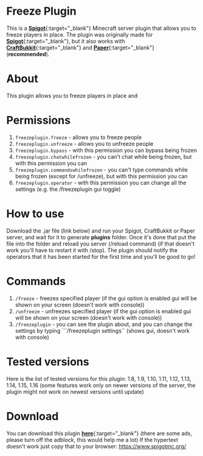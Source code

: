 # Freeze Plugin
 This is a [**Spigot**](https://www.spigotmc.org/wiki/buildtools/){:target="_blank"} Minecraft server plugin that allows you to freeze players in place. The plugin was originally made for [**Spigot**](https://www.spigotmc.org/wiki/buildtools/){:target="_blank"}, but it also works with [**CraftBukkit**](https://getbukkit.org/download/craftbukkit){:target="_blank"} and [**Paper**](https://papermc.io/){:target="_blank"} (**recommended**).

# About
This plugin allows you to freeze players in place and 

# Permissions
 1. ```freezeplugin.freeze``` - allows you to freeze people
 2. ```freezeplugin.unfreeze``` - allows you to unfreeze people
 3. ```freezeplugin.bypass``` - with this permission you can bypass being frozen
 4. ```freezeplugin.chatwhilefrozen``` - you can't chat while being frozen, but with this permission you can
 5. ```freezeplugin.commandswhilefrozen``` - you can't type commands while being frozen (except for /unfreeze), but with this permission you can 
 6. ```freezeplugin.operator``` - with this permission you can change all the settings (e.g. the /freezeplugin gui toggle)

# How to use
Download the .jar file (link below) and run your Spigot, CraftBukkit or Paper server, and wait for it to generate **plugins** folder. Once it's done that put the file into the folder and reload you server (/reload command) (if that doesn't work you'll have to restart it with /stop). The plugin should notify the operators that it has been started for the first time and you'll be good to go!

# Commands
1. ```/freeze``` - freezes specified player (if the gui option is enabled gui will be shown on your screen (doesn't work with console))
2. ```/unfreeze``` - unfreezes specified player (if the gui option is enabled gui will be shown on your screen (doesn't work with console))
3. ```/freezeplugin``` - you can see the plugin about, and you can change the settings by typing ```/freezeplugin settings`` (shows gui, doesn't work with console) 

# Tested versions
Here is the list of tested versions for this plugin:
1.8,
1.9,
1.10,
1.11,
1.12,
1.13,
1.14,
1.15,
1.16
(some features work only on newer versions of the server, the plugin might not work on newest versions until update)

# Download
You can download this plugin  [**here**](https://www.spigotmc.org/){:target="_blank"} (there are some ads, please turn off the adblock, this would help me a lot)
If the hypertext doesn't work just copy that to your browser: https://www.spigotmc.org/
